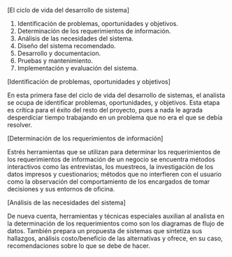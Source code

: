 [El ciclo de vida del desarrollo de sistema]
1. Identificación de problemas, oportunidades y objetivos.
2. Determinación de los requerimientos de información.
3. Análisis de las necesidades del sistema.
4. Diseño del sistema recomendado.
5. Desarrollo y documentacion.
6. Pruebas y mantenimiento.
7. Implementación y evaluación del sistema.

[Identificación de problemas, oportunidades y objetivos]

En esta primera fase del ciclo de vida del desarrollo de sistemas, el analista se ocupa de identificar problemas, oportunidades, y objetivos. Esta etapa es crítica para el éxito del resto del proyecto, pues a nada le agrada desperdiciar tiempo trabajando en un problema que no era el que se debía resolver.

[Determinación de los requerimientos de información]

Estrés herramientas que se utilizan para determinar los requerimientos de los requerimientos de información de un negocio se encuentra métodos interactivos como las entrevistas, los muestreos, la investigación de los datos impresos y cuestionarios; métodos que no interfieren con el usuario como la observación del comportamiento de los encargados de tomar decisiones y sus entornos de oficina.

[Análisis de las necesidades del sistema]

De nueva cuenta, herramientas y técnicas especiales auxilian al analista en la determinación de los requerimientos como son los diagramas de flujo de datos. También prepara un propuesta de sistemas que sintetiza sus hallazgos, análisis costo/beneficio de las alternativas y ofrece, en su caso, recomendaciones sobre lo que se debe de hacer. 



